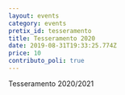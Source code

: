 ```yaml
---
layout: events
category: events
pretix_id: tesseramento
title: Tesseramento 2020
date: 2019-08-31T19:33:25.774Z
price: 10
contributo_poli: true
---
```

Tesseramento 2020/2021
